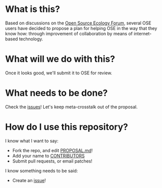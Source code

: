 # What is this?
Based on discussions on the [Open Source Ecology Forum][post], several OSE
users have decided to propose a plan for helping OSE in the way that they know
how: through improvement of collaboration by means of internet-based
technology.

# What will we do with this?
Once it looks good, we'll submit it to OSE for review.

# What needs to be done?
Check the [issues](https://github.com/bollwyvl/ose-it-proposal/issues)! Let's 
keep meta-crosstalk out of the proposal.

# How do I use this repository?

I know what I want to say:

- Fork the repo, and edit [PROPOSAL.md](PROPOSAL.md)!
- Add your name to [CONTRIBUTORS](CONTRIBUTORS)
- Submit pull requests, or email patches!

I know something needs to be said:

- Create an [issue](https://github.com/bollwyvl/ose-it-proposal/issues)!

[post]: http://forum.opensourceecology.org/discussion/845/proposal-phase-ii-for-open-source-ecology039s-online-app